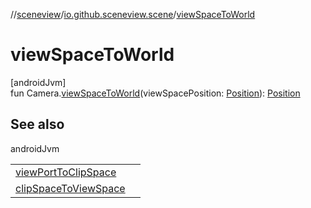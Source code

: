 //[sceneview](../../index.md)/[io.github.sceneview.scene](index.md)/[viewSpaceToWorld](view-space-to-world.md)

# viewSpaceToWorld

[androidJvm]\
fun Camera.[viewSpaceToWorld](view-space-to-world.md)(viewSpacePosition: [Position](../io.github.sceneview.math/index.md#945960193%2FClasslikes%2F-1571379623)): [Position](../io.github.sceneview.math/index.md#945960193%2FClasslikes%2F-1571379623)

## See also

androidJvm

| | |
|---|---|
| [viewPortToClipSpace](../io.github.sceneview.view/view-port-to-clip-space.md) |  |
| [clipSpaceToViewSpace](clip-space-to-view-space.md) |  |
